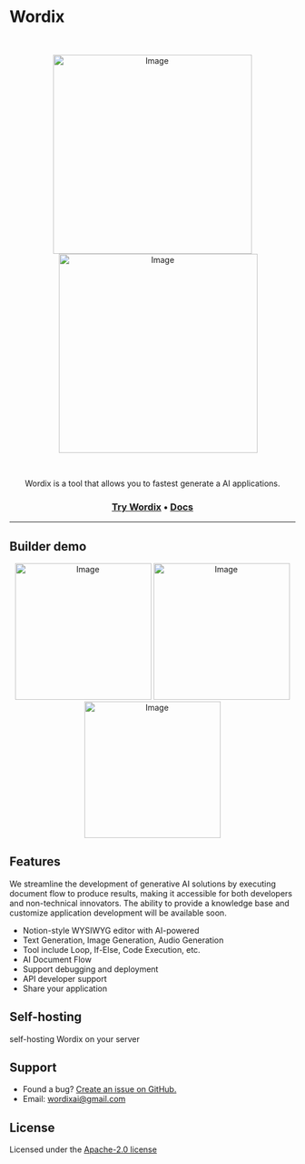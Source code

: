 # Wordix

<br />
<p align="center">

<a href="https://wordix.so" target="_blank">
<img width="350" alt="Image" src="https://github.com/user-attachments/assets/8035a97b-9e98-4e53-9520-742864e37c11" />
</a>

<a style="margin-left: 20px;" href="https://wordix.so" target="_blank">
  <img width="350" alt="Image" src="https://github.com/user-attachments/assets/fc6958ed-4c7f-4506-824b-6add8fa602cc" />
</a>
</p>
<br />

<p align="center">
    Wordix is a tool that allows you to fastest generate a AI applications.
</p>


<h3 align="center">
  <b><a href="https://wordix.so">Try Wordix</a></b>
  •
  <b><a href="https://docs.wordix.so/docs">Docs</a></b>

---

## Builder demo

<p align="center">
<img width="240" alt="Image" src="https://github.com/user-attachments/assets/45eab8a3-c5e3-4f9a-88e4-85c455a48b67" />

<img width="240" alt="Image" src="https://github.com/user-attachments/assets/235d7881-049a-47fb-b8b8-d677145c1f97" />

<img width="240" alt="Image" src="https://github.com/user-attachments/assets/86300571-7166-4db6-bd36-7cbe6cc0673c" />
</p>


## Features

We streamline the development of generative AI solutions by executing document flow to produce results, making it accessible for both developers and non-technical innovators. 
The ability to provide a knowledge base and customize application development will be available soon.

- Notion-style WYSIWYG editor with AI-powered
- Text Generation, Image Generation, Audio Generation
- Tool include Loop, If-Else, Code Execution, etc.
- AI Document Flow
- Support debugging and deployment
- API developer support
- Share your application


## Self-hosting

self-hosting Wordix on your server

## Support

- Found a bug? [Create an issue on GitHub.](https://github.com/sparrow-js/wordix/issues/new)
- Email: [wordixai@gmail.com](mailto:wordixai@gmail.com)



## License

Licensed under the [Apache-2.0 license](https://github.com/sparrow-js/wordix?tab=Apache-2.0-1-ov-file)

